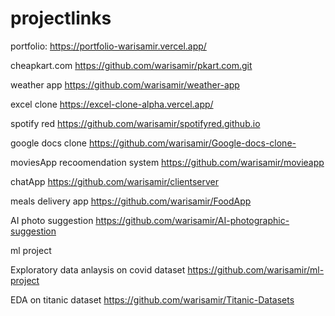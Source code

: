 # projectlinks
portfolio: 
https://portfolio-warisamir.vercel.app/

cheapkart.com
https://github.com/warisamir/pkart.com.git

weather app
https://github.com/warisamir/weather-app

excel clone
https://excel-clone-alpha.vercel.app/

spotify red
https://github.com/warisamir/spotifyred.github.io

google docs clone
https://github.com/warisamir/Google-docs-clone-


moviesApp recoomendation system
https://github.com/warisamir/movieapp

chatApp
https://github.com/warisamir/clientserver

meals delivery app
https://github.com/warisamir/FoodApp

AI photo suggestion 
https://github.com/warisamir/AI-photographic-suggestion

 
 ml project
 
 Exploratory data anlaysis on covid dataset
 https://github.com/warisamir/ml-project
 
 EDA on titanic dataset
 https://github.com/warisamir/Titanic-Datasets
 

